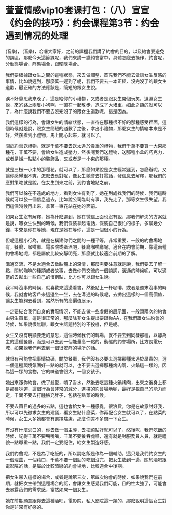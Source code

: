 # 萱萱情感vip10套课打包：（八）宣宣《约会的技巧》：约会课程第3节：约会遇到情况的处理

(音樂)，(音樂)，哈囉大家好，之前的課程我們講了約會的目的，以及約會要避免的誤區，那麼今天這節課呢，我們來講一講約會當中，具體怎麼去操作，約會呢，分動態場合、靜態場合，跟曖昧場合。

我們要根據跟女生之間的這種狀態，來去做調整，首先我們不能去做讓女生反感的事情，比如說遲到，那麼萬一遲到了呢，我們不要去一本正經，沒完沒了的跟女生道歉，最正確的方法應該是，簡短的跟女生說。

誒不好意思我來晚了，這是給你的小禮物，又或者是跟女生開個玩笑，逗逗女生說，來的路上兩隻小狗啊，一直在一起散步，造成了大堵車，如此之類的就可以了，為什麼說我們不要去沒完沒了的跟女生道歉呢，這是因為。

我們這樣的行為，會讓女生的情緒狀態，一直待在那種很不好的那種感受裡面，這個時候就是說，跟女生簡短的道歉了之後，拿出小禮物，那麼女生的情緒本來是不好，然後看到小禮物，馬上開心起來，就可以了。

關於約會送禮物，就是千萬不要去送太過於貴重的禮物，我們千萬不要買一大束那種花，千萬不要，會給女生造成壓力，然後呢我們送禮物，送那種小盒的巧克力，或者是說一點點小的裝飾品，又或者是一小束的那種。

就是三枝一小束的那種花，就可以了，那麼如果說是女生經常遲到，怎麼辦呢，又讓你感覺很不爽，怎麼去應對呢，像女生她會去打電話，發信息去解釋，那我們的應對策略就是說，在女生到來之前，到約會地點之前。

我們可以躲在不遠處的地方，看到女生有到了，她在到處找我們的時候，我們這時候就可以發一個信息過去，比如說公司臨時有事，我先走了，那等女生很失望，我們這個時候再出來，拿著一束花站在她的面前。

如果女生沒有解釋，她為什麼遲到，她在微信上面也沒有說，那我們解決的方案就是說，等女生快到的時候，我們假裝拿起電話，假裝自己很忙的樣子，多聊幾分鐘，本來是你在等她，現在是她在等你，這是一個很小的行為。

但呢這種小行為，就是在構建你們之間的一種平等，非常重要，一般的約會場地有，餐廳、咖啡廳、電影院或者酒吧，餐廳咖啡廳呢，適合在約會前期，像這兩種約會場地呢，都是屬於比較安靜明亮，那麼就比較適合前期的了解。

溝通交流，不是太適合去做肢體上的深情，那麼需要注意就是說，我們要去了解一點，關於咖啡的種類或者故事，去做你們交流的一個談詞，溝通的時候呢，可以適當的去拋出一些自己的慣例點，比方你可以跟女生說。

我平時沒事的時候，就喜歡來這邊看書，然後點上一杯咖啡，或者是週末沒事的時候，我就會約客戶來這邊坐一坐，去在溝通的時候呢，去拋出這樣的一個高價值，讓女生能夠去看到，當然所有的高價值展示。

一定要結合我們自身的實際情況，不能去做一些虛假的展示面，一般頭兩次的約會由男生買單，這是很正常的，那麼除非女生提出要跟你AA，在我們跟女生約會的時候，如果說很無聊，跟女生話題特別的不投機，但是呢。

女生又沒有明顯要走的意思，這個時候我們的轉場，就不要去到同樣那種，以靜為主的這種餐廳，而是可以去到一個能量高一點的，動態的約會場所，比方說電玩城，如果說我們再去到一個很安靜的場所的話。

就很有可能會把事情搞砸，關於餐廳，我們沒有必要去選擇那種太過於昂貴的，選一個這種環境氛圍好一點的就可以，也不要去選擇那種烤肉啊，火鍋這一類的，因為這一類的食物，它的味道會很大，一個女孩子。

她出來跟你約會，做了髮型，噴了香水，然後去吃這種火鍋烤肉，出來之後身上都是那種味道，這個行為會非常的減分，選擇的約會場地呢，最好是視自己的能力而定，千萬不要去打腫臉充胖子，包括在點菜的時候。

不要去盲目的過多的去點，這也會給女生一種感覺，很浪費，你是在故意討好我，所以可以先徵求女生的建議，看女生點什麼菜，你再配合女生就可以了，在點菜的時候，女生大多她都會有選擇焦慮，那麼你差不多問一下女生。

有沒有什麼忌口的，你去做一個主導，去把菜點好就可以了，然後呢，我們吃飯的時候，記得千萬不要鴨嘴嘴，千萬不要狼吞虎嚥，還有就是對服務員人員，就是禮貌一點尊重一點，我們一定要記住，給女生製造好感。

我們約會呢，不是為了吃飯的，所以說吃飯是作為一個輔助，這只是我們約女生的一個理由，一個藉口，千萬不要一個勁的吃個沒完，把女生放到一邊，關於酒吧跟電影院的話，是屬於比較暗戀的約會場地，比較適合中後期。

把女生帶入這樣的場合，或者是說第三次，第四次約會的時候，如果說我們在前期，就把女生帶到這種場合的話，會讓女生感覺我們可能，目的性太強了，可能會去暴露我們的需求感，當然如果一個女生。

她在前期願意跟你去這種酒吧，電影院，私人影院這一類的，那麼說明這個女生對你是非常有好感的。